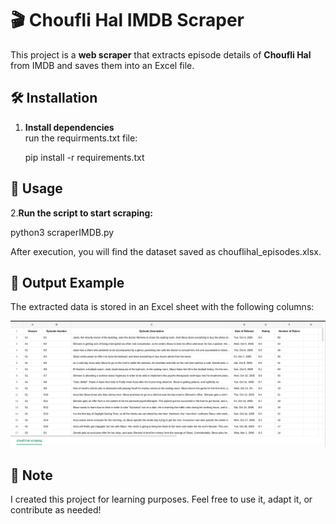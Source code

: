 # 🎬 Choufli Hal IMDB Scraper  

This project is a **web scraper** that extracts episode details of **Choufli Hal** from IMDB and saves them into an Excel file.  

## 🛠 Installation  

1. **Install dependencies**  
     run the requirments.txt file:

    pip install -r requirements.txt

## 🚀 Usage

2.**Run the script to start scraping:**

python3 scraperIMDB.py

After execution, you will find the dataset saved as chouflihal_episodes.xlsx.
## 📂 Output Example

The extracted data is stored in an Excel sheet with the following columns:

![Choufli Hal Screenshot](Dataset.png)

## 📢 Note

I created this project for learning purposes. Feel free to use it, adapt it, or contribute as needed!

